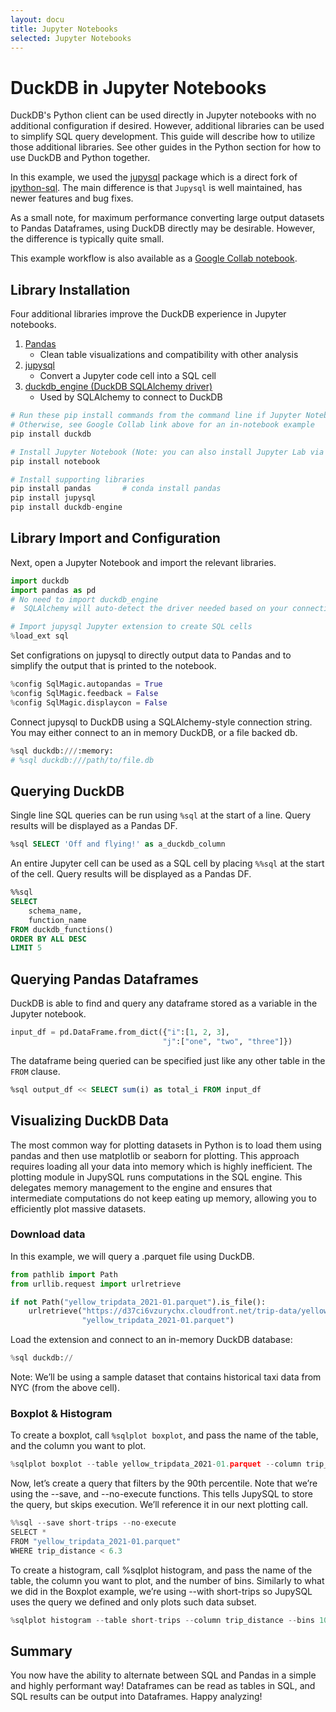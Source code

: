 ```yaml
---
layout: docu
title: Jupyter Notebooks
selected: Jupyter Notebooks
---
```


# DuckDB in Jupyter Notebooks
DuckDB's Python client can be used directly in Jupyter notebooks with no additional configuration if desired. 
However, additional libraries can be used to simplify SQL query development. 
This guide will describe how to utilize those additional libraries.
See other guides in the Python section for how to use DuckDB and Python together.  

In this example, we used the [jupysql](https://github.com/ploomber/jupysql) package which is a direct fork of [ipython-sql](https://github.com/catherinedevlin/ipython-sql).
The main difference is that `Jupysql` is well maintained, has newer features and bug fixes.
  
As a small note, for maximum performance converting large output datasets to Pandas Dataframes, using DuckDB directly may be desirable. However, the difference is typically quite small.  

This example workflow is also available as a [Google Collab notebook](https://colab.research.google.com/drive/1eOA2FYHqEfZWLYssbUxdIpSL3PFxWVjk?usp=sharing).

## Library Installation
Four additional libraries improve the DuckDB experience in Jupyter notebooks. 
1. [Pandas](https://github.com/pandas-dev/pandas)
    * Clean table visualizations and compatibility with other analysis
2. [jupysql](https://github.com/ploomber/jupysql)
    * Convert a Jupyter code cell into a SQL cell
3. [duckdb_engine (DuckDB SQLAlchemy driver)](https://github.com/Mause/duckdb_engine)
    * Used by SQLAlchemy to connect to DuckDB

```python
# Run these pip install commands from the command line if Jupyter Notebook is not yet installed.
# Otherwise, see Google Collab link above for an in-notebook example
pip install duckdb

# Install Jupyter Notebook (Note: you can also install Jupyter Lab via jupyterlab) 
pip install notebook

# Install supporting libraries
pip install pandas       # conda install pandas
pip install jupysql
pip install duckdb-engine
```

## Library Import and Configuration
Next, open a Jupyter Notebook and import the relevant libraries. 
```python
import duckdb
import pandas as pd
# No need to import duckdb_engine
#  SQLAlchemy will auto-detect the driver needed based on your connection string!

# Import jupysql Jupyter extension to create SQL cells
%load_ext sql
```

Set configrations on jupysql to directly output data to Pandas and to simplify the output that is printed to the notebook.  
```python
%config SqlMagic.autopandas = True
%config SqlMagic.feedback = False
%config SqlMagic.displaycon = False
```

Connect jupysql to DuckDB using a SQLAlchemy-style connection string. 
You may either connect to an in memory DuckDB, or a file backed db.
```python
%sql duckdb:///:memory:
# %sql duckdb:///path/to/file.db
```

## Querying DuckDB
Single line SQL queries can be run using `%sql` at the start of a line. Query results will be displayed as a Pandas DF.
```sql
%sql SELECT 'Off and flying!' as a_duckdb_column
```
An entire Jupyter cell can be used as a SQL cell by placing `%%sql` at the start of the cell. Query results will be displayed as a Pandas DF.
```sql
%%sql
SELECT
    schema_name,
    function_name
FROM duckdb_functions()
ORDER BY ALL DESC
LIMIT 5
```

## Querying Pandas Dataframes
DuckDB is able to find and query any dataframe stored as a variable in the Jupyter notebook.
```python
input_df = pd.DataFrame.from_dict({"i":[1, 2, 3],
                                  "j":["one", "two", "three"]})
```
The dataframe being queried can be specified just like any other table in the `FROM` clause.  
```sql
%sql output_df << SELECT sum(i) as total_i FROM input_df
```

## Visualizing DuckDB Data
The most common way for plotting datasets in Python is to load them using pandas and then use matplotlib or seaborn for plotting.
This approach requires loading all your data into memory which is highly inefficient.
The plotting module in JupySQL runs computations in the SQL engine. 
This delegates memory management to the engine and ensures that intermediate computations do not keep eating up memory, allowing you to efficiently plot massive datasets. 

### Download data
In this example, we will query a .parquet file using DuckDB.

```python
from pathlib import Path
from urllib.request import urlretrieve

if not Path("yellow_tripdata_2021-01.parquet").is_file():
    urlretrieve("https://d37ci6vzurychx.cloudfront.net/trip-data/yellow_tripdata_2021-01.parquet",
                "yellow_tripdata_2021-01.parquet")
```

Load the extension and connect to an in-memory DuckDB database:
```python
%sql duckdb://
```
Note: We’ll be using a sample dataset that contains historical taxi data from NYC (from the above cell).

### Boxplot & Histogram
To create a boxplot, call `%sqlplot boxplot`, and pass the name of the table, 
and the column you want to plot.

```python
%sqlplot boxplot --table yellow_tripdata_2021-01.parquet --column trip_distance
```

Now, let’s create a query that filters by the 90th percentile. 
Note that we’re using the --save, and --no-execute functions. 
This tells JupySQL to store the query, but skips execution. We’ll reference it in our next plotting call.


```python
%%sql --save short-trips --no-execute
SELECT *
FROM "yellow_tripdata_2021-01.parquet"
WHERE trip_distance < 6.3
```

To create a histogram, call %sqlplot histogram, and pass the name of the table, the column you want to plot, and the number of bins. 
Similarly to what we did in the Boxplot example, we’re using --with short-trips so JupySQL uses the query we defined and only plots such data subset.

```python
%sqlplot histogram --table short-trips --column trip_distance --bins 10 --with short-trips
```

## Summary
You now have the ability to alternate between SQL and Pandas in a simple and highly performant way! Dataframes can be read as tables in SQL, and SQL results can be output into Dataframes. Happy analyzing!
